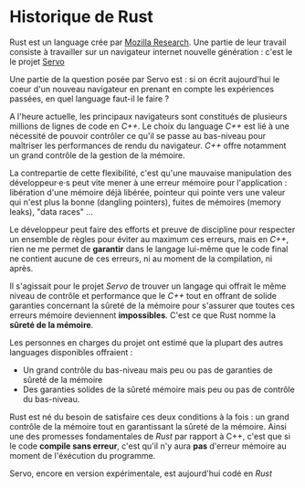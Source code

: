 # Historique de Rust

Rust est un language crée par [Mozilla Research](https://research.mozilla.org/). Une partie de leur travail consiste à travailler sur un navigateur internet nouvelle génération : c'est le le projet [Servo](<https://fr.wikipedia.org/wiki/Servo_(moteur_de_rendu)>)

Une partie de la question posée par Servo est : si on écrit aujourd'hui le coeur d'un nouveau navigateur en prenant en compte les expériences passées, en quel language faut-il le faire ?

A l'heure actuelle, les principaux navigateurs sont constitués de plusieurs millions de lignes de code en _C++_. Le choix du language _C++_ est lié à une nécessité de pouvoir contrôler ce qu'il se passe au bas-niveau pour maîtriser les performances de rendu du navigateur. _C++_ offre notamment un grand contrôle de la gestion de la mémoire.

La contrepartie de cette flexibilité, c'est qu'une mauvaise manipulation des développeur·e·s peut vite mener à une erreur mémoire pour l'application : libération d'une mémoire déjà libérée, pointeur qui pointe vers une valeur qui n'est plus la bonne (dangling pointers), fuites de mémoires (memory leaks), "data races" ...

Le développeur peut faire des efforts et preuve de discipline pour respecter un ensemble de règles pour éviter au maximum ces erreurs, mais en _C++_, rien ne me permet de **garantir** dans le langage lui-même que le code final ne contient aucune de ces erreurs, ni au moment de la compilation, ni après.

Il s'agissait pour le projet _Servo_ de trouver un langage qui offrait le même niveau de contrôle et performance que le _C++_ tout en offrant de solide garanties concernant la sûreté de la mémoire pour s'assurer que toutes ces erreurs mémoire deviennent **impossibles**. C'est ce que Rust nomme la **sûreté de la mémoire**.

Les personnes en charges du projet ont estimé que la plupart des autres languages disponibles offraient :

- Un grand contrôle du bas-niveau mais peu ou pas de garanties de sûreté de la mémoire
- Des garanties solides de la sûreté mémoire mais peu ou pas de contrôle du bas-niveau.

Rust est né du besoin de satisfaire ces deux conditions à la fois : un grand contrôle de la mémoire tout en garantissant la sûreté de la mémoire. Ainsi une des promesses fondamentales de _Rust_ par rapport à C++, c'est que si le code **compile sans erreur**, c'est qu'il n'y aura **pas** d'erreur mémoire au moment de l'éxécution du programme.

Servo, encore en version expérimentale, est aujourd'hui codé en _Rust_
